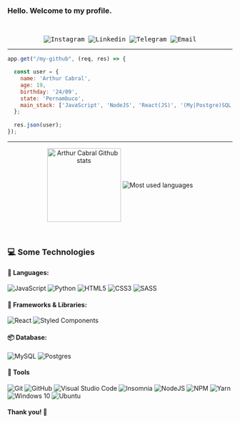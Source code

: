 ### Hello. Welcome to my profile.

<samp>
  </br>
  <p align="center">
    <a href="https://www.instagram.com/arthur.ccabral/" target="_blank" style="text-decoration: none;">
      <img alt="Instagram" src="https://img.shields.io/badge/-Instagram-ff2b8e?style=flat-square&logo=Instagram&logoColor=white">
    </a>
    <a href="https://www.linkedin.com/in/cabralarthur/" target="_blank" style="text-decoration: none;">
      <img alt="Linkedin" src="https://img.shields.io/badge/-Linkedin-blue?style=flat-square&logo=Linkedin&logoColor=white">
    </a>
    <a href="https://t.me/arthurcabrall" target="_blank" style="text-decoration: none;">
      <img alt="Telegram" src="https://img.shields.io/badge/-Telegram-blue?style=flat-square&logo=Telegram&logoColor=white">
    </a>
    <a href="mailto:arthurcabral.dev@gmail.com" target="_blank" style="text-decoration: none;">
      <img alt="Email" src="https://img.shields.io/badge/-Email-c14438?style=flat-square&logo=Gmail&logoColor=white">
    </a>    
  </p>
</samp>

---

```javascript
app.get("/my-github", (req, res) => {

  const user = {
    name: 'Arthur Cabral',
    age: 19,
    birthday: '24/09',
    state: 'Pernambuco',
    main_stack: ['JavaScript', 'NodeJS', 'React(JS)', '(My|Postgre)SQL', 'AngularJS'],
  };
  
  res.json(user);
});
```

---

<p align="center">
  <img align="center"
      alt="Arthur Cabral Github stats"
      style="margin-bottom: 10px;"
      height="165" src="https://github-readme-stats.vercel.app/api?username=CabralArthur&theme=ayu-mirage&show_icons=true&count_private=true" />
  <img
    align="center"
    alt="Most used languages"
    style="margin-bottom: 10px;"
    src="https://github-readme-stats-eight-theta.vercel.app/api/top-langs/?username=CabralArthur&layout=compact&langs_count=6&theme=ayu-mirage"
  />
</p>

<br>

<b style="font-size: 18px; "> 💻 Some Technologies </b> <i style="color: #79c0ff;"></i>
<br>



#### 💬 Languages: <br/>

![JavaScript](https://img.shields.io/badge/javascript-%23323330.svg?style=for-the-badge&logo=javascript&logoColor=%23F7DF1E)
![Python](https://img.shields.io/badge/python-3670A0?style=for-the-badge&logo=python&logoColor=ffdd54)
![HTML5](https://img.shields.io/badge/html5-%23E34F26.svg?style=for-the-badge&logo=html5&logoColor=white)
![CSS3](https://img.shields.io/badge/css3-%231572B6.svg?style=for-the-badge&logo=css3&logoColor=white)
![SASS](https://img.shields.io/badge/SASS-hotpink.svg?style=for-the-badge&logo=SASS&logoColor=white)

#### 🔨 Frameworks & Libraries: <br/>

![React](https://img.shields.io/badge/react-%2320232a.svg?style=for-the-badge&logo=react&logoColor=%2361DAFB)
![Styled Components](https://img.shields.io/badge/styled--components-DB7093?style=for-the-badge&logo=styled-components&logoColor=white)

#### 📦 Database: <br/>

![MySQL](https://img.shields.io/badge/mysql-%2300f.svg?style=for-the-badge&logo=mysql&logoColor=white)
![Postgres](https://img.shields.io/badge/postgres-%23316192.svg?style=for-the-badge&logo=postgresql&logoColor=white)

#### 🔧 Tools <br/>

![Git](https://img.shields.io/badge/git-%23F05033.svg?style=for-the-badge&logo=git&logoColor=white)
![GitHub](https://img.shields.io/badge/github-%23121011.svg?style=for-the-badge&logo=github&logoColor=white)
![Visual Studio Code](https://img.shields.io/badge/VisualStudioCode-0078d7.svg?style=for-the-badge&logo=visual-studio-code&logoColor=white)
<img alt="Insomnia" src="https://img.shields.io/badge/-Insomnia-5849BE?style=flat-square&logo=insomnia&logoColor=white" />
![NodeJS](https://img.shields.io/badge/node.js-6DA55F?style=for-the-badge&logo=node.js&logoColor=white)
![NPM](https://img.shields.io/badge/NPM-%23000000.svg?style=for-the-badge&logo=npm&logoColor=white)
<img alt="Yarn" src="https://img.shields.io/badge/-yarn-2188b6?style=flat-square&logo=yarn&logoColor=white" />
![Windows 10](https://img.shields.io/badge/Windows-0078D6?style=for-the-badge&logo=windows&logoColor=white)
![Ubuntu](https://img.shields.io/badge/Ubuntu-E95420?style=for-the-badge&logo=ubuntu&logoColor=white)
  
#### Thank you! 👋

